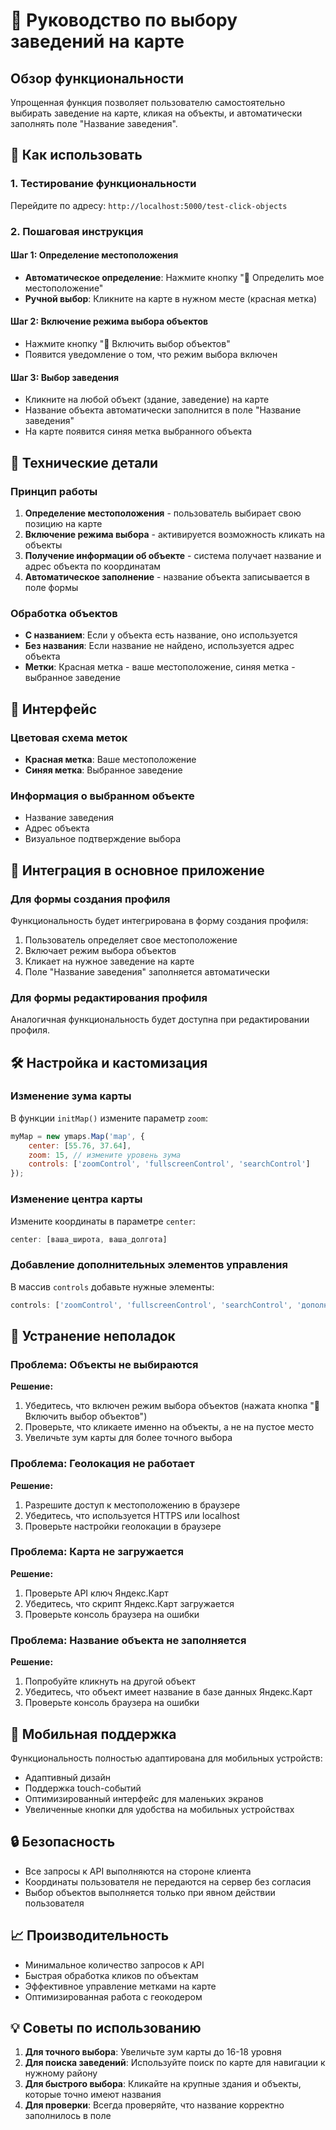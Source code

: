 # 🏪 Руководство по выбору заведений на карте

## Обзор функциональности

Упрощенная функция позволяет пользователю самостоятельно выбирать заведение на карте, кликая на объекты, и автоматически заполнять поле "Название заведения".

## 🚀 Как использовать

### 1. Тестирование функциональности
Перейдите по адресу: `http://localhost:5000/test-click-objects`

### 2. Пошаговая инструкция

#### Шаг 1: Определение местоположения
- **Автоматическое определение**: Нажмите кнопку "📍 Определить мое местоположение"
- **Ручной выбор**: Кликните на карте в нужном месте (красная метка)

#### Шаг 2: Включение режима выбора объектов
- Нажмите кнопку "🎯 Включить выбор объектов"
- Появится уведомление о том, что режим выбора включен

#### Шаг 3: Выбор заведения
- Кликните на любой объект (здание, заведение) на карте
- Название объекта автоматически заполнится в поле "Название заведения"
- На карте появится синяя метка выбранного объекта

## 🔧 Технические детали

### Принцип работы
1. **Определение местоположения** - пользователь выбирает свою позицию на карте
2. **Включение режима выбора** - активируется возможность кликать на объекты
3. **Получение информации об объекте** - система получает название и адрес объекта по координатам
4. **Автоматическое заполнение** - название объекта записывается в поле формы

### Обработка объектов
- **С названием**: Если у объекта есть название, оно используется
- **Без названия**: Если название не найдено, используется адрес объекта
- **Метки**: Красная метка - ваше местоположение, синяя метка - выбранное заведение

## 🎨 Интерфейс

### Цветовая схема меток
- **Красная метка**: Ваше местоположение
- **Синяя метка**: Выбранное заведение

### Информация о выбранном объекте
- Название заведения
- Адрес объекта
- Визуальное подтверждение выбора

## 🔄 Интеграция в основное приложение

### Для формы создания профиля
Функциональность будет интегрирована в форму создания профиля:
1. Пользователь определяет свое местоположение
2. Включает режим выбора объектов
3. Кликает на нужное заведение на карте
4. Поле "Название заведения" заполняется автоматически

### Для формы редактирования профиля
Аналогичная функциональность будет доступна при редактировании профиля.

## 🛠️ Настройка и кастомизация

### Изменение зума карты
В функции `initMap()` измените параметр `zoom`:
```javascript
myMap = new ymaps.Map('map', {
    center: [55.76, 37.64],
    zoom: 15, // измените уровень зума
    controls: ['zoomControl', 'fullscreenControl', 'searchControl']
});
```

### Изменение центра карты
Измените координаты в параметре `center`:
```javascript
center: [ваша_широта, ваша_долгота]
```

### Добавление дополнительных элементов управления
В массив `controls` добавьте нужные элементы:
```javascript
controls: ['zoomControl', 'fullscreenControl', 'searchControl', 'дополнительный_элемент']
```

## 🐛 Устранение неполадок

### Проблема: Объекты не выбираются
**Решение:**
1. Убедитесь, что включен режим выбора объектов (нажата кнопка "🎯 Включить выбор объектов")
2. Проверьте, что кликаете именно на объекты, а не на пустое место
3. Увеличьте зум карты для более точного выбора

### Проблема: Геолокация не работает
**Решение:**
1. Разрешите доступ к местоположению в браузере
2. Убедитесь, что используется HTTPS или localhost
3. Проверьте настройки геолокации в браузере

### Проблема: Карта не загружается
**Решение:**
1. Проверьте API ключ Яндекс.Карт
2. Убедитесь, что скрипт Яндекс.Карт загружается
3. Проверьте консоль браузера на ошибки

### Проблема: Название объекта не заполняется
**Решение:**
1. Попробуйте кликнуть на другой объект
2. Убедитесь, что объект имеет название в базе данных Яндекс.Карт
3. Проверьте консоль браузера на ошибки

## 📱 Мобильная поддержка

Функциональность полностью адаптирована для мобильных устройств:
- Адаптивный дизайн
- Поддержка touch-событий
- Оптимизированный интерфейс для маленьких экранов
- Увеличенные кнопки для удобства на мобильных устройствах

## 🔒 Безопасность

- Все запросы к API выполняются на стороне клиента
- Координаты пользователя не передаются на сервер без согласия
- Выбор объектов выполняется только при явном действии пользователя

## 📈 Производительность

- Минимальное количество запросов к API
- Быстрая обработка кликов по объектам
- Эффективное управление метками на карте
- Оптимизированная работа с геокодером

## 💡 Советы по использованию

1. **Для точного выбора**: Увеличьте зум карты до 16-18 уровня
2. **Для поиска заведений**: Используйте поиск по карте для навигации к нужному району
3. **Для быстрого выбора**: Кликайте на крупные здания и объекты, которые точно имеют названия
4. **Для проверки**: Всегда проверяйте, что название корректно заполнилось в поле 